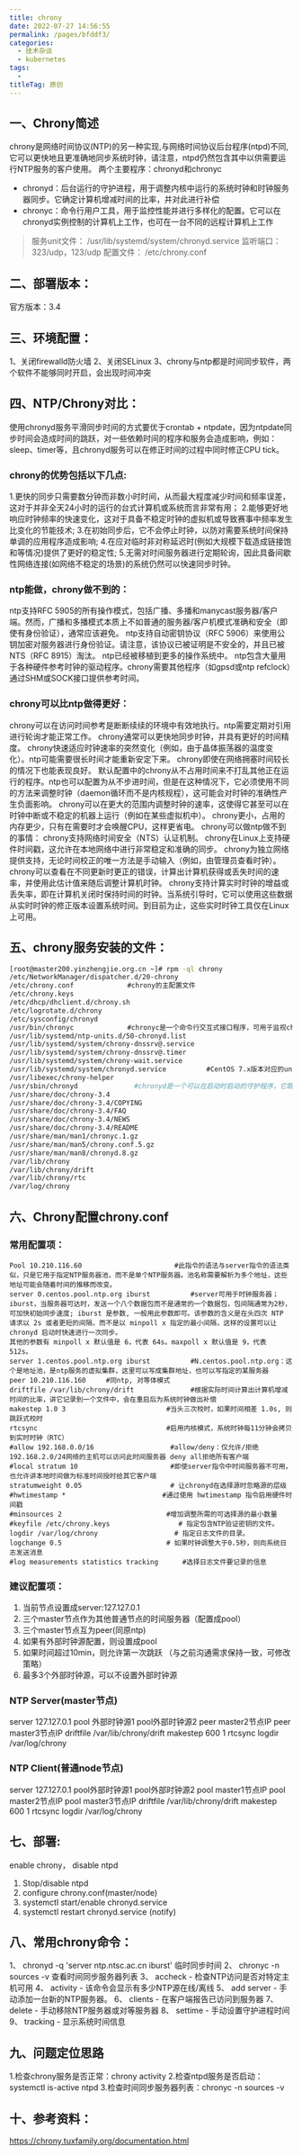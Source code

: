 ```yaml
---
title: chrony
date: 2022-07-27 14:56:55
permalink: /pages/bfddf3/
categories:
  - 技术杂谈
  - kubernetes
tags:
  - 
titleTag: 原创
---
```



## 一、Chrony简述
chrony是网络时间协议(NTP)的另一种实现,与网络时间协议后台程序(ntpd)不同,它可以更快地且更准确地同步系统时钟，请注意，ntpd仍然包含其中以供需要运行NTP服务的客户使用。
两个主要程序：chronyd和chronyc
- chronyd：后台运行的守护进程，用于调整内核中运行的系统时钟和时钟服务器同步。它确定计算机增减时间的比率，并对此进行补偿
- chronyc：命令行用户工具，用于监控性能并进行多样化的配置。它可以在chronyd实例控制的计算机上工作，也可在一台不同的远程计算机上工作

> 服务unit文件： /usr/lib/systemd/system/chronyd.service
> 监听端口： 323/udp，123/udp
> 配置文件： /etc/chrony.conf

## 二、部署版本：
官方版本：3.4
 
## 三、环境配置：
1、关闭firewalld防火墙
2、关闭SELinux
3、chrony与ntp都是时间同步软件，两个软件不能够同时开启，会出现时间冲突

## 四、NTP/Chrony对比：
使用chronyd服务平滑同步时间的方式要优于crontab + ntpdate，因为ntpdate同步时间会造成时间的跳跃，对一些依赖时间的程序和服务会造成影响，例如：sleep、timer等，且chronyd服务可以在修正时间的过程中同时修正CPU tick。
### chrony的优势包括以下几点:
1.更快的同步只需要数分钟而非数小时时间，从而最大程度减少时间和频率误差，这对于并非全天24小时的运行的台式计算机或系统而言非常有用；
2.能够更好地响应时钟频率的快速变化，这对于具备不稳定时钟的虚拟机或导致赛事中频率发生比变化的节能技术;
3.在初始同步后，它不会停止时钟，以防对需要系统时间保持单调的应用程序造成影响;
4.在应对临时非对称延迟时(例如大规模下载造成链接饱和等情况)提供了更好的稳定性;
5.无需对时间服务器进行定期轮询，因此具备间歇性网络连接(如网络不稳定的场景)的系统仍然可以快速同步时钟。
### ntp能做，chrony做不到的：
ntp支持RFC 5905的所有操作模式，包括广播、多播和manycast服务器/客户端。然而，广播和多播模式本质上不如普通的服务器/客户机模式准确和安全（即使有身份验证），通常应该避免。
ntp支持自动密钥协议（RFC 5906）来使用公钥加密对服务器进行身份验证。请注意，该协议已被证明是不安全的，并且已被NTS（RFC 8915）淘汰。
ntp已经被移植到更多的操作系统中。
ntp包含大量用于各种硬件参考时钟的驱动程序。chrony需要其他程序（如gpsd或ntp refclock）通过SHM或SOCK接口提供参考时间。
### chrony可以比ntp做得更好：
chrony可以在访问时间参考是断断续续的环境中有效地执行。ntp需要定期对引用进行轮询才能正常工作。
chrony通常可以更快地同步时钟，并具有更好的时间精度。
chrony快速适应时钟速率的突然变化（例如，由于晶体振荡器的温度变化）。ntp可能需要很长时间才能重新安定下来。
chrony即使在网络拥塞时间较长的情况下也能表现良好。
默认配置中的chrony从不占用时间来不打乱其他正在运行的程序。ntp也可以配置为从不步进时间，但是在这种情况下，它必须使用不同的方法来调整时钟（daemon循环而不是内核规程），这可能会对时钟的准确性产生负面影响。
chrony可以在更大的范围内调整时钟的速率，这使得它甚至可以在时钟中断或不稳定的机器上运行（例如在某些虚拟机中）。
chrony更小，占用的内存更少，只有在需要时才会唤醒CPU，这样更省电。
chrony可以做ntp做不到的事情：
chrony支持网络时间安全（NTS）认证机制。
chrony在Linux上支持硬件时间戳，这允许在本地网络中进行非常稳定和准确的同步。
chrony为独立网络提供支持，无论时间校正的唯一方法是手动输入（例如，由管理员查看时钟）。chrony可以查看在不同更新时更正的错误，计算出计算机获得或丢失时间的速率，并使用此估计值来随后调整计算机时钟。
chrony支持计算实时时钟的增益或丢失率，即在计算机关闭时保持时间的时钟。当系统引导时，它可以使用这些数据从实时时钟的修正版本设置系统时间。到目前为止，这些实时时钟工具仅在Linux上可用。
## 五、chrony服务安装的文件：
```bash
[root@master200.yinzhengjie.org.cn ~]# rpm -ql chrony
/etc/NetworkManager/dispatcher.d/20-chrony
/etc/chrony.conf　　　　　　　　#chrony的主配置文件
/etc/chrony.keys
/etc/dhcp/dhclient.d/chrony.sh
/etc/logrotate.d/chrony
/etc/sysconfig/chronyd
/usr/bin/chronyc　　　　　　　　#chronyc是一个命令行交互式接口程序，可用于监视chronyd的性能，并在运行时更改各种操作参数。
/usr/lib/systemd/ntp-units.d/50-chronyd.list
/usr/lib/systemd/system/chrony-dnssrv@.service
/usr/lib/systemd/system/chrony-dnssrv@.timer
/usr/lib/systemd/system/chrony-wait.service
/usr/lib/systemd/system/chronyd.service　　　　　　#CentOS 7.x版本对应的unit file
/usr/libexec/chrony-helper
/usr/sbin/chronyd              #chronyd是一个可以在启动时启动的守护程序，它既可以充当服务端进程也可以充当服务端进程
/usr/share/doc/chrony-3.4
/usr/share/doc/chrony-3.4/COPYING
/usr/share/doc/chrony-3.4/FAQ
/usr/share/doc/chrony-3.4/NEWS
/usr/share/doc/chrony-3.4/README
/usr/share/man/man1/chronyc.1.gz
/usr/share/man/man5/chrony.conf.5.gz
/usr/share/man/man8/chronyd.8.gz
/var/lib/chrony
/var/lib/chrony/drift
/var/lib/chrony/rtc
/var/log/chrony
```

## 六、Chrony配置chrony.conf
### 常用配置项：
```
Pool 10.210.116.60                       #此指令的语法与server指令的语法类似，只是它用于指定NTP服务器池，而不是单个NTP服务器。池名称需要解析为多个地址，这些地址可能会随着时间的推移而改变。
server 0.centos.pool.ntp.org iburst          #server可用于时钟服务器；iburst，当服务器可达时，发送一个八个数据包而不是通常的一个数据包，包间隔通常为2秒，可加快初始同步速度; iburst 是参数, 一般用此参数即可。该参数的含义是在头四次 NTP 请求以 2s 或者更短的间隔，而不是以 minpoll x 指定的最小间隔，这样的设置可以让 chronyd 启动时快速进行一次同步。
其他的参数有 minpoll x 默认值是 6，代表 64s。maxpoll x 默认值是 9，代表 512s。
server 1.centos.pool.ntp.org iburst          #N.centos.pool.ntp.org：这个是地址池，是ntp服务的虚拟集群，这里可以写成集群地址，也可以写指定的某服务器
peer 10.210.116.160     #同ntp, 对等体模式
driftfile /var/lib/chrony/drift              #根据实际时间计算出计算机增减时间的比率，讲它记录到一个文件中，会在重启后为系统时钟做出补偿
makestep 1.0 3                         #当头三次校时，如果时间相差 1.0s, 则跳跃式校时
rtcsync                                #启用内核模式，系统时钟每11分钟会拷贝到实时时钟（RTC）
#allow 192.168.0.0/16                   #allow/deny：仅允许/拒绝192.168.2.0/24网络的主机可以访问此时间服务器 deny all拒绝所有客户端
#local stratum 10                       #即使server指令中时间服务器不可用，也允许讲本地时间做为标准时间授时给其它客户端
stratumweight 0.05                      # 让chronyd在选择源时忽略源的层级
#hwtimestamp *                        #通过使用 hwtimestamp 指令启用硬件时间戳
#minsources 2                          #增加调整所需的可选择源的最小数量
#keyfile /etc/chrony.keys                 # 指定包含NTP验证密钥的文件。
logdir /var/log/chrony                   # 指定日志文件的目录。
logchange 0.5                          # 如果时钟调整大于0.5秒，则向系统日志发送消息
#log measurements statistics tracking      #选择日志文件要记录的信息
```


### 建议配置项：
1.	当前节点设置成server:127.127.0.1
2.	三个master节点作为其他普通节点的时间服务器（配置成pool）
3.	三个master节点互为peer(同原ntp)
4.	如果有外部时钟源配置，则设置成pool
5.	如果时间超过10min，则允许第一次跳跃 （与之前沟通需求保持一致，可修改策略）
6.	最多3个外部时钟源，可以不设置外部时钟源


### NTP Server(master节点)
server 127.127.0.1
pool 外部时钟源1
pool外部时钟源2
peer master2节点IP
peer master3节点IP
driftfile /var/lib/chrony/drift
makestep 600 1
rtcsync
logdir /var/log/chrony


### NTP Client(普通node节点)
server 127.127.0.1
pool外部时钟源1
pool外部时钟源2
pool master1节点IP
pool master2节点IP
pool master3节点IP
driftfile /var/lib/chrony/drift
makestep 600 1
rtcsync
logdir /var/log/chrony

## 七、部署:
enable chrony， disable ntpd
1.	Stop/disable ntpd
2.  configure chrony.conf(master/node)
3.  systemctl start/enable chronyd.service
4.  systemctl restart chronyd.service (notify)

## 八、常用chrony命令：
1、	chronyd -q 'server ntp.ntsc.ac.cn iburst'  临时同步时间
2、	chronyc -n sources -v  查看时间同步服务器列表
3、	accheck - 检查NTP访问是否对特定主机可用
4、	activity - 该命令会显示有多少NTP源在线/离线
5、	add server - 手动添加一台新的NTP服务器。
6、	clients - 在客户端报告已访问到服务器
7、	delete - 手动移除NTP服务器或对等服务器
8、	settime - 手动设置守护进程时间
9、	tracking - 显示系统时间信息

## 九、问题定位思路
1.检查chrony服务是否正常：chrony activity
2.检查ntpd服务是否启动：systemctl is-active ntpd
3.检查时间同步服务器列表：chronyc -n sources -v

## 十、参考资料：
https://chrony.tuxfamily.org/documentation.html



